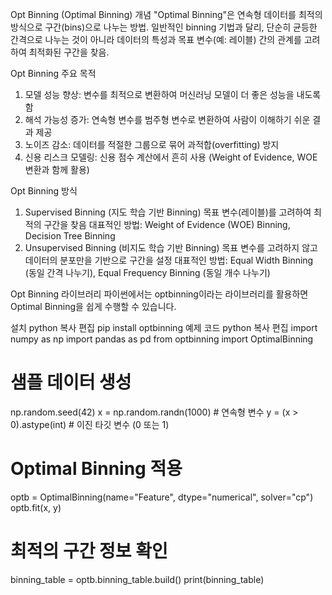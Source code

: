 Opt Binning (Optimal Binning) 개념
"Optimal Binning"은 연속형 데이터를 최적의 방식으로 구간(bins)으로 나누는 방법.
일반적인 binning 기법과 달리, 단순히 균등한 간격으로 나누는 것이 아니라 데이터의 특성과 목표 변수(예: 레이블) 간의 관계를 고려하여 최적화된 구간을 찾음.

Opt Binning 주요 목적
1. 모델 성능 향상: 변수를 최적으로 변환하여 머신러닝 모델이 더 좋은 성능을 내도록 함
2. 해석 가능성 증가: 연속형 변수를 범주형 변수로 변환하여 사람이 이해하기 쉬운 결과 제공
3. 노이즈 감소: 데이터를 적절한 그룹으로 묶어 과적합(overfitting) 방지
4. 신용 리스크 모델링: 신용 점수 계산에서 흔히 사용 (Weight of Evidence, WOE 변환과 함께 활용)

Opt Binning 방식
1. Supervised Binning (지도 학습 기반 Binning)
목표 변수(레이블)를 고려하여 최적의 구간을 찾음
대표적인 방법: Weight of Evidence (WOE) Binning, Decision Tree Binning
2. Unsupervised Binning (비지도 학습 기반 Binning)
목표 변수를 고려하지 않고 데이터의 분포만을 기반으로 구간을 설정
대표적인 방법: Equal Width Binning (동일 간격 나누기), Equal Frequency Binning (동일 개수 나누기)

Opt Binning 라이브러리
파이썬에서는 optbinning이라는 라이브러리를 활용하면 Optimal Binning을 쉽게 수행할 수 있습니다.

설치
python
복사
편집
pip install optbinning
예제 코드
python
복사
편집
import numpy as np
import pandas as pd
from optbinning import OptimalBinning

# 샘플 데이터 생성
np.random.seed(42)
x = np.random.randn(1000)  # 연속형 변수
y = (x > 0).astype(int)    # 이진 타깃 변수 (0 또는 1)

# Optimal Binning 적용
optb = OptimalBinning(name="Feature", dtype="numerical", solver="cp")
optb.fit(x, y)

# 최적의 구간 정보 확인
binning_table = optb.binning_table.build()
print(binning_table)
